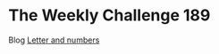 # The Weekly Challenge 189

Blog [Letter and numbers](https://dev.to/simongreennet/letter-and-numbers-4jg0)
